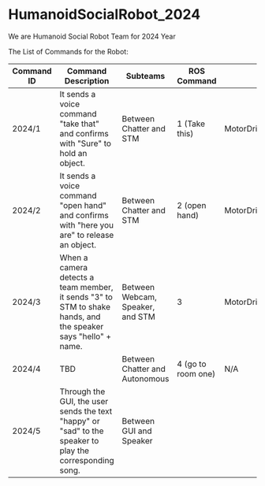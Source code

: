 # HumanoidSocialRobot_2024
We are Humanoid Social Robot Team for 2024 Year


The List of Commands for the Robot: 

| Command ID | Command Description                                                     | Subteams                                  | ROS Command         | STM Command                  | Arduino Commands        | Test Case |
|------------|-------------------------------------------------------------------------|-------------------------------------------|---------------------|------------------------------|--------------------------|-----------|
| 2024/1     | It sends a voice command "take that" and confirms with "Sure" to hold an object. | Between Chatter and STM                  | 1 (Take this)       | MotorDriver_HoldObject_OneHand | N/A                      | FALSE     |
| 2024/2     | It sends a voice command "open hand" and confirms with "here you are" to release an object. | Between Chatter and STM                  | 2 (open hand)      | MotorDriver_RelaseObject_OneHand | N/A                      | FALSE     |
| 2024/3     | When a camera detects a team member, it sends "3" to STM to shake hands, and the speaker says "hello" + name. | Between Webcam, Speaker, and STM         | 3                   | MotorDriver_ShakeHand          | N/A                      | FALSE     |
| 2024/4     | TBD                                                                     | Between Chatter and Autonomous           | 4 (go to room one) | N/A                          | N/A                      | FALSE     |
| 2024/5     | Through the GUI, the user sends the text "happy" or "sad" to the speaker to play the corresponding song. | Between GUI and Speaker                  |                     |                                |                            | FALSE     |









